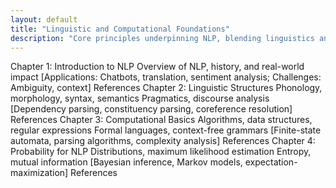 ```yaml
---
layout: default
title: "Linguistic and Computational Foundations"
description: "Core principles underpinning NLP, blending linguistics and computation."
---
```


<link rel="stylesheet" href="{{ '/assets/css/section-academic.css' | relative_url }}">

Chapter 1: Introduction to NLP
Overview of NLP, history, and real-world impact
[Applications: Chatbots, translation, sentiment analysis; Challenges: Ambiguity, context]
References
Chapter 2: Linguistic Structures
Phonology, morphology, syntax, semantics
Pragmatics, discourse analysis
[Dependency parsing, constituency parsing, coreference resolution]
References
Chapter 3: Computational Basics
Algorithms, data structures, regular expressions
Formal languages, context-free grammars
[Finite-state automata, parsing algorithms, complexity analysis]
References
Chapter 4: Probability for NLP
Distributions, maximum likelihood estimation
Entropy, mutual information
[Bayesian inference, Markov models, expectation-maximization]
References

<script>
  // Navigation variables
  var prevSection = "/content/handbooks/generative-ai/index.md";
  var nextSection = "/content/handbooks/generative-ai/section2.md";
</script>

<script src="{{ '/assets/js/section-academic.js' | relative_url }}"></script>
